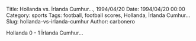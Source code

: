 Title: Hollanda vs. İrlanda Cumhur…, 1994/04/20
Date: 1994/04/20 00:00
Category: sports
Tags: football, football scores, Hollanda, İrlanda Cumhur…
Slug: hollanda-vs-irlanda-cumhur
Author: carbonero


Hollanda 0 - 1 İrlanda Cumhur…
